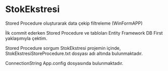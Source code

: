# StokEkstresi
Stored Procedure oluşturarak data çekip filtreleme (WinFormAPP)

İlk commit ederken Stored Procedure ve tabloları Entity Framework DB First yaklaşımıyla çektim.

Stored Procedure sorgum StokEkstresi projemin içinde, StokEkstresiStoreProcedure.txt dosyası adı altında bulunmaktadır.

ConnectionString App.config dosyasında bulunmaktadır.
